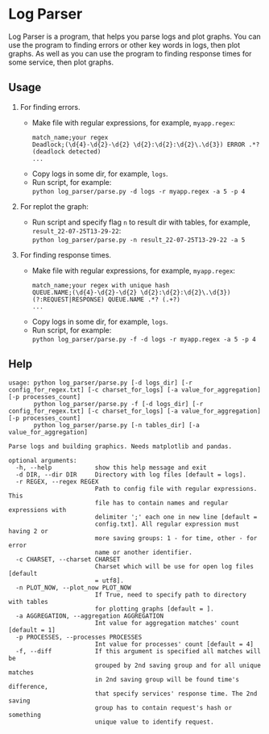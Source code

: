 # Log Parser
Log Parser is a program, that helps you parse logs and plot graphs.
You can use the program to finding errors or other key words in logs, then plot graphs. 
As well as you can use the program to finding response times for some service, then plot graphs.

## Usage
1. For finding errors.
    - Make file with regular expressions, for example, `myapp.regex`:
        ```
        match_name;your regex
        Deadlock;(\d{4}-\d{2}-\d{2} \d{2}:\d{2}:\d{2}\.\d{3}) ERROR .*? (deadlock detected)
        ...
        ```
    - Copy logs in some dir, for example, `logs`.
    - Run script, for example:  
        `python log_parser/parse.py -d logs -r myapp.regex -a 5 -p 4`

2. For replot the graph:
    - Run script and specify flag `n` to result dir with tables, for example, `result_22-07-25T13-29-22`:  
        `python log_parser/parse.py -n result_22-07-25T13-29-22 -a 5`

3. For finding response times.
    - Make file with regular expressions, for example, `myapp.regex`:
        ```
        match_name;your regex with unique hash
        QUEUE.NAME;(\d{4}-\d{2}-\d{2} \d{2}:\d{2}:\d{2}\.\d{3}) (?:REQUEST|RESPONSE) QUEUE.NAME .*? (.+?)
        ...
        ```
    - Copy logs in some dir, for example, `logs`.
    - Run script, for example:  
        `python log_parser/parse.py -f -d logs -r myapp.regex -a 5 -p 4`

## Help
```
usage: python log_parser/parse.py [-d logs_dir] [-r config_for_regex.txt] [-c charset_for_logs] [-a value_for_aggregation] [-p processes_count]
       python log_parser/parse.py -f [-d logs_dir] [-r config_for_regex.txt] [-c charset_for_logs] [-a value_for_aggregation] [-p processes_count]
       python log_parser/parse.py [-n tables_dir] [-a value_for_aggregation]

Parse logs and building graphics. Needs matplotlib and pandas.

optional arguments:
  -h, --help            show this help message and exit
  -d DIR, --dir DIR     Directory with log files [default = logs].
  -r REGEX, --regex REGEX
                        Path to config file with regular expressions. This
                        file has to contain names and regular expressions with
                        delimiter ';' each one in new line [default =
                        config.txt]. All regular expression must having 2 or
                        more saving groups: 1 - for time, other - for error
                        name or another identifier.
  -c CHARSET, --charset CHARSET
                        Charset which will be use for open log files [default
                        = utf8].
  -n PLOT_NOW, --plot_now PLOT_NOW
                        If True, need to specify path to directory with tables
                        for plotting graphs [default = ].
  -a AGGREGATION, --aggregation AGGREGATION
                        Int value for aggregation matches' count [default = 1]
  -p PROCESSES, --processes PROCESSES
                        Int value for processes' count [default = 4]
  -f, --diff            If this argument is specified all matches will be
                        grouped by 2nd saving group and for all unique matches
                        in 2nd saving group will be found time's difference,
                        that specify services' response time. The 2nd saving
                        group has to contain request's hash or something
                        unique value to identify request.
```
